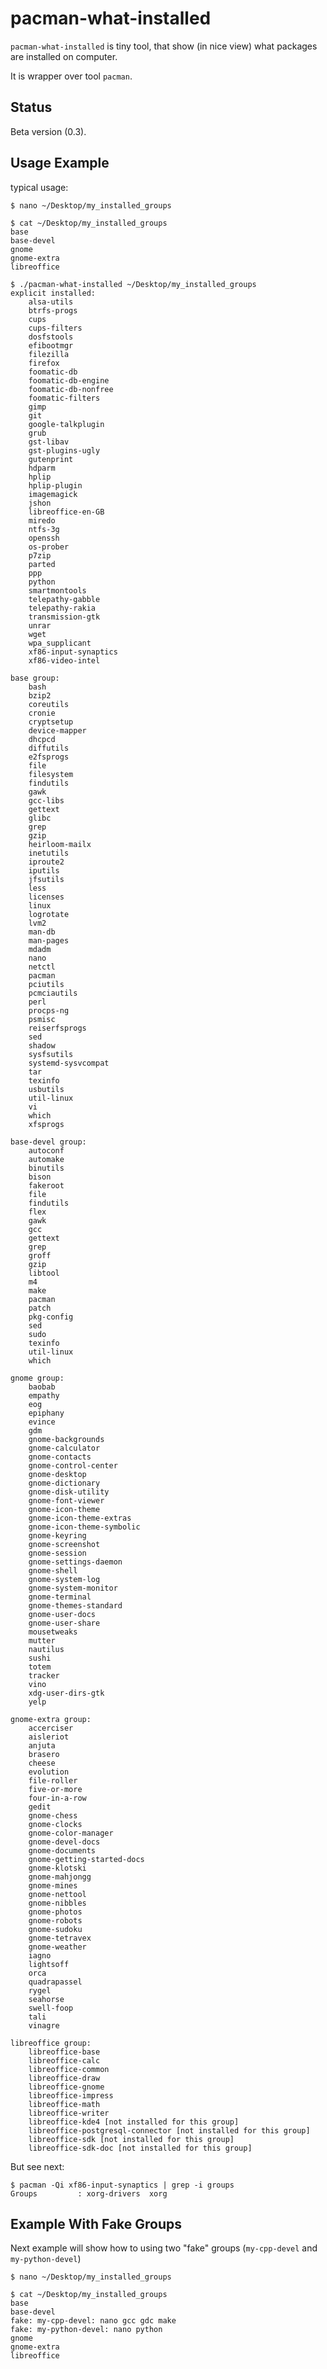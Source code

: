 pacman-what-installed
=====================

``pacman-what-installed`` is tiny tool, that show (in nice view)
what packages are installed on computer.

It is wrapper over tool ``pacman``.

Status
------

Beta version (0.3).

Usage Example
-------------

typical usage:

    $ nano ~/Desktop/my_installed_groups
    
    $ cat ~/Desktop/my_installed_groups
    base
    base-devel
    gnome
    gnome-extra
    libreoffice
    
    $ ./pacman-what-installed ~/Desktop/my_installed_groups
    explicit installed:
        alsa-utils
        btrfs-progs
        cups
        cups-filters
        dosfstools
        efibootmgr
        filezilla
        firefox
        foomatic-db
        foomatic-db-engine
        foomatic-db-nonfree
        foomatic-filters
        gimp
        git
        google-talkplugin
        grub
        gst-libav
        gst-plugins-ugly
        gutenprint
        hdparm
        hplip
        hplip-plugin
        imagemagick
        jshon
        libreoffice-en-GB
        miredo
        ntfs-3g
        openssh
        os-prober
        p7zip
        parted
        ppp
        python
        smartmontools
        telepathy-gabble
        telepathy-rakia
        transmission-gtk
        unrar
        wget
        wpa_supplicant
        xf86-input-synaptics
        xf86-video-intel
    
    base group:
        bash
        bzip2
        coreutils
        cronie
        cryptsetup
        device-mapper
        dhcpcd
        diffutils
        e2fsprogs
        file
        filesystem
        findutils
        gawk
        gcc-libs
        gettext
        glibc
        grep
        gzip
        heirloom-mailx
        inetutils
        iproute2
        iputils
        jfsutils
        less
        licenses
        linux
        logrotate
        lvm2
        man-db
        man-pages
        mdadm
        nano
        netctl
        pacman
        pciutils
        pcmciautils
        perl
        procps-ng
        psmisc
        reiserfsprogs
        sed
        shadow
        sysfsutils
        systemd-sysvcompat
        tar
        texinfo
        usbutils
        util-linux
        vi
        which
        xfsprogs
    
    base-devel group:
        autoconf
        automake
        binutils
        bison
        fakeroot
        file
        findutils
        flex
        gawk
        gcc
        gettext
        grep
        groff
        gzip
        libtool
        m4
        make
        pacman
        patch
        pkg-config
        sed
        sudo
        texinfo
        util-linux
        which
    
    gnome group:
        baobab
        empathy
        eog
        epiphany
        evince
        gdm
        gnome-backgrounds
        gnome-calculator
        gnome-contacts
        gnome-control-center
        gnome-desktop
        gnome-dictionary
        gnome-disk-utility
        gnome-font-viewer
        gnome-icon-theme
        gnome-icon-theme-extras
        gnome-icon-theme-symbolic
        gnome-keyring
        gnome-screenshot
        gnome-session
        gnome-settings-daemon
        gnome-shell
        gnome-system-log
        gnome-system-monitor
        gnome-terminal
        gnome-themes-standard
        gnome-user-docs
        gnome-user-share
        mousetweaks
        mutter
        nautilus
        sushi
        totem
        tracker
        vino
        xdg-user-dirs-gtk
        yelp
    
    gnome-extra group:
        accerciser
        aisleriot
        anjuta
        brasero
        cheese
        evolution
        file-roller
        five-or-more
        four-in-a-row
        gedit
        gnome-chess
        gnome-clocks
        gnome-color-manager
        gnome-devel-docs
        gnome-documents
        gnome-getting-started-docs
        gnome-klotski
        gnome-mahjongg
        gnome-mines
        gnome-nettool
        gnome-nibbles
        gnome-photos
        gnome-robots
        gnome-sudoku
        gnome-tetravex
        gnome-weather
        iagno
        lightsoff
        orca
        quadrapassel
        rygel
        seahorse
        swell-foop
        tali
        vinagre
    
    libreoffice group:
        libreoffice-base
        libreoffice-calc
        libreoffice-common
        libreoffice-draw
        libreoffice-gnome
        libreoffice-impress
        libreoffice-math
        libreoffice-writer
        libreoffice-kde4 [not installed for this group]
        libreoffice-postgresql-connector [not installed for this group]
        libreoffice-sdk [not installed for this group]
        libreoffice-sdk-doc [not installed for this group]

But see next:

    $ pacman -Qi xf86-input-synaptics | grep -i groups
    Groups         : xorg-drivers  xorg

Example With Fake Groups
-------------

Next example will show how to using two "fake" groups (``my-cpp-devel`` and ``my-python-devel``)

    $ nano ~/Desktop/my_installed_groups
    
    $ cat ~/Desktop/my_installed_groups
    base
    base-devel
    fake: my-cpp-devel: nano gcc gdc make
    fake: my-python-devel: nano python
    gnome
    gnome-extra
    libreoffice
